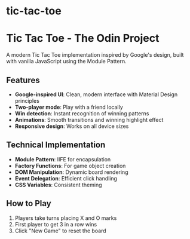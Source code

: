 # tic-tac-toe

# Tic Tac Toe - The Odin Project

A modern Tic Tac Toe implementation inspired by Google's design, built with vanilla JavaScript using the Module Pattern.

## Features
- **Google-inspired UI**: Clean, modern interface with Material Design principles
- **Two-player mode**: Play with a friend locally
- **Win detection**: Instant recognition of winning patterns
- **Animations**: Smooth transitions and winning highlight effect
- **Responsive design**: Works on all device sizes

## Technical Implementation
- **Module Pattern**: IIFE for encapsulation
- **Factory Functions**: For game object creation
- **DOM Manipulation**: Dynamic board rendering
- **Event Delegation**: Efficient click handling
- **CSS Variables**: Consistent theming

## How to Play
1. Players take turns placing X and O marks
2. First player to get 3 in a row wins
3. Click "New Game" to reset the board